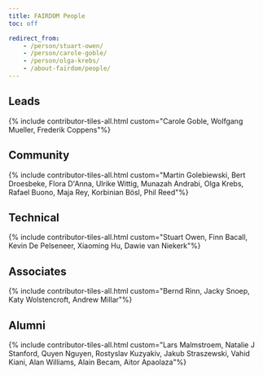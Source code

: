 ```yaml
---
title: FAIRDOM People
toc: off

redirect_from:
    - /person/stuart-owen/
    - /person/carole-goble/
    - /person/olga-krebs/
    - /about-fairdom/people/
---
```



## Leads

{% include contributor-tiles-all.html custom="Carole Goble, Wolfgang Mueller, Frederik Coppens"%}

## Community

{% include contributor-tiles-all.html custom="Martin Golebiewski, Bert Droesbeke, Flora D'Anna, Ulrike Wittig, Munazah Andrabi, Olga Krebs, Rafael Buono, Maja Rey, Korbinian Bösl, Phil Reed"%}

## Technical
{% include contributor-tiles-all.html custom="Stuart Owen, Finn Bacall, Kevin De Pelseneer, Xiaoming Hu, Dawie van Niekerk"%}

## Associates
{% include contributor-tiles-all.html custom="Bernd Rinn, Jacky Snoep, Katy Wolstencroft, Andrew Millar"%}

## Alumni
{% include contributor-tiles-all.html custom="Lars Malmstroem, Natalie J Stanford, Quyen Nguyen, Rostyslav Kuzyakiv, Jakub Straszewski, Vahid Kiani, Alan Williams, Alain Becam, Aitor Apaolaza"%}
